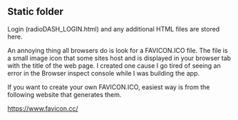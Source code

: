  ## Static folder

 Login (radioDASH_LOGIN.html) and any additional HTML files are stored here.
 
 An annoying thing all browsers do is look for a FAVICON.ICO file. The file is a small image icon
 that some sites host and is displayed in your browser tab with  the title of the web page.
 I created one cause I go tired of seeing an error in the Browser inspect console while I was
 building the app.

 If you want to create your own FAVICON.ICO, easiest way is from the following website that generates
 them.

 https://www.favicon.cc/




